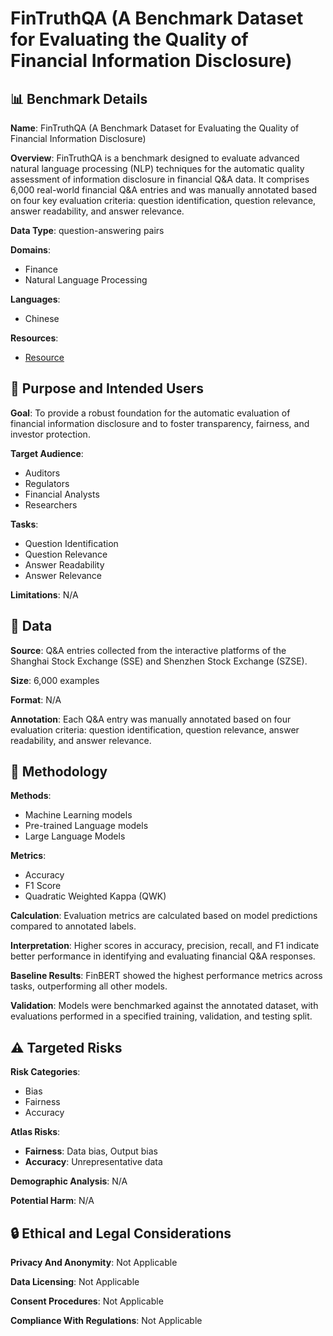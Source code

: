 # FinTruthQA (A Benchmark Dataset for Evaluating the Quality of Financial Information Disclosure)

## 📊 Benchmark Details

**Name**: FinTruthQA (A Benchmark Dataset for Evaluating the Quality of Financial Information Disclosure)

**Overview**: FinTruthQA is a benchmark designed to evaluate advanced natural language processing (NLP) techniques for the automatic quality assessment of information disclosure in financial Q&A data. It comprises 6,000 real-world financial Q&A entries and was manually annotated based on four key evaluation criteria: question identification, question relevance, answer readability, and answer relevance.

**Data Type**: question-answering pairs

**Domains**:
- Finance
- Natural Language Processing

**Languages**:
- Chinese

**Resources**:
- [Resource](https://anonymous.4open.science/r/FinTruthQA-218F)

## 🎯 Purpose and Intended Users

**Goal**: To provide a robust foundation for the automatic evaluation of financial information disclosure and to foster transparency, fairness, and investor protection.

**Target Audience**:
- Auditors
- Regulators
- Financial Analysts
- Researchers

**Tasks**:
- Question Identification
- Question Relevance
- Answer Readability
- Answer Relevance

**Limitations**: N/A

## 💾 Data

**Source**: Q&A entries collected from the interactive platforms of the Shanghai Stock Exchange (SSE) and Shenzhen Stock Exchange (SZSE).

**Size**: 6,000 examples

**Format**: N/A

**Annotation**: Each Q&A entry was manually annotated based on four evaluation criteria: question identification, question relevance, answer readability, and answer relevance.

## 🔬 Methodology

**Methods**:
- Machine Learning models
- Pre-trained Language models
- Large Language Models

**Metrics**:
- Accuracy
- F1 Score
- Quadratic Weighted Kappa (QWK)

**Calculation**: Evaluation metrics are calculated based on model predictions compared to annotated labels.

**Interpretation**: Higher scores in accuracy, precision, recall, and F1 indicate better performance in identifying and evaluating financial Q&A responses.

**Baseline Results**: FinBERT showed the highest performance metrics across tasks, outperforming all other models.

**Validation**: Models were benchmarked against the annotated dataset, with evaluations performed in a specified training, validation, and testing split.

## ⚠️ Targeted Risks

**Risk Categories**:
- Bias
- Fairness
- Accuracy

**Atlas Risks**:
- **Fairness**: Data bias, Output bias
- **Accuracy**: Unrepresentative data

**Demographic Analysis**: N/A

**Potential Harm**: N/A

## 🔒 Ethical and Legal Considerations

**Privacy And Anonymity**: Not Applicable

**Data Licensing**: Not Applicable

**Consent Procedures**: Not Applicable

**Compliance With Regulations**: Not Applicable
